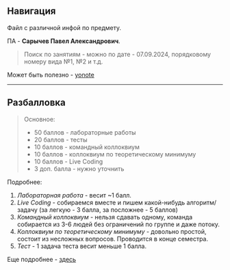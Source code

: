 ## Навигация

Файл с различной инфой по предмету.

ПА - **Сарычев Павел Александрович**.

>Поиск по занятиям - можно по дате - 07.09.2024, порядковому номеру вида №1, №2 и т.д.

Может быть полезно - [yonote](https://dm-aisd.yonote.ru/share/itmo_dm_aisd)

---
## Разбалловка

>Основное:
> - 50 баллов - лабораторные работы
> - 20 баллов - тесты
> - 10 баллов - командный коллоквиум
> - 10 баллов - коллоквиум по теоретическому минимуму
> - 10 баллов - Live Coding
> - 3 доп. балла - нужно уточнить

Подробнее:
1. _Лабораторная работа_ - весит ~1 балл.
2. _Live Coding_ - собираемся вместе и пишем какой-нибудь алгоритм/задачу (за легкую - 3 балла, за посложнее - 5 баллов)
3. _Командный коллоквиум_ - нельзя сдавать одному, команда собирается из 3-6 людей без ограничений по группе и даже потоку.
4. _Коллоквиум по теоретическому минимуму_ - довольно простой, состоит из несложных вопросов. Проводится в конце семестра.
5. _Тест_ - 1 задача теста весит меньше 1 балла.

Еще подробнее - [здесь](https://dm-aisd.yonote.ru/share/itmo_dm_aisd)